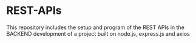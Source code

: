 # REST-APIs
This repository includes the setup and program of the REST APIs in the BACKEND development of a project built on node.js, express.js and axios
